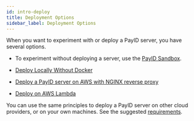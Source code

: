 ```yaml
---
id: intro-deploy
title: Deployment Options
sidebar_label: Deployment Options
---
```


When you want to experiment with or deploy a PayID server, you have several options.

- To experiment without deploying a server, use the [PayID Sandbox](https://payid.org/sandbox).

- [Deploy Locally Without Docker](local-deployment)

- [Deploy a PayID server on AWS with NGINX reverse proxy](remote-deployment)

- [Deploy on AWS Lambda](aws-lambda-deploy)

You can use the same principles to deploy a PayID server on other cloud providers, or on your own machines. See the suggested [requirements](payid-server-requirements).
